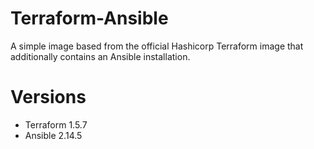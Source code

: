 # Terraform-Ansible

A simple image based from the official Hashicorp Terraform image that additionally contains an Ansible installation.

# Versions

- Terraform 1.5.7
- Ansible 2.14.5
